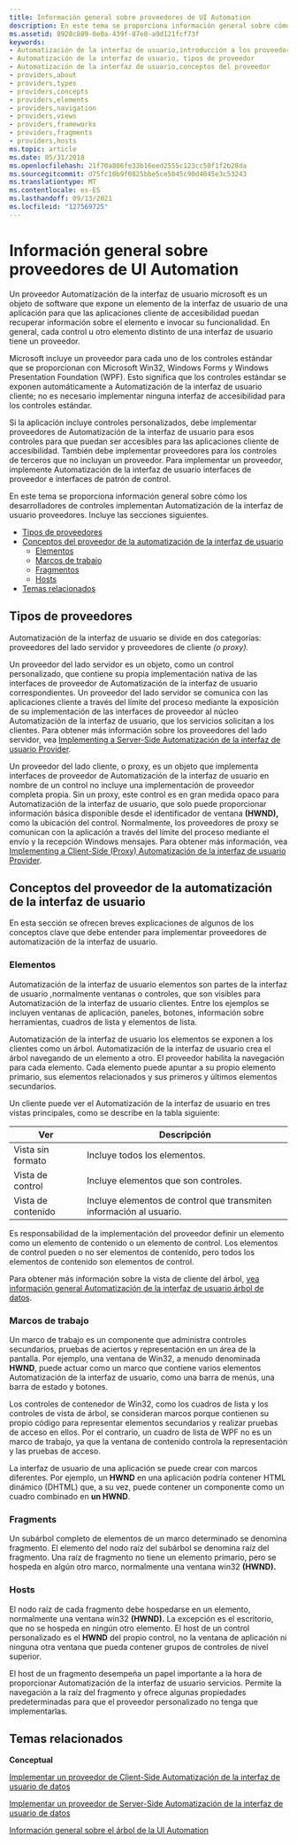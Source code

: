 ```yaml
---
title: Información general sobre proveedores de UI Automation
description: En este tema se proporciona información general sobre cómo los desarrolladores de controles implementan Automatización de la interfaz de usuario proveedores.
ms.assetid: 8928c889-0e0a-439f-87e8-a9d121fcf73f
keywords:
- Automatización de la interfaz de usuario,introducción a los proveedores
- Automatización de la interfaz de usuario, tipos de proveedor
- Automatización de la interfaz de usuario,conceptos del proveedor
- providers,about
- providers,types
- providers,concepts
- providers,elements
- providers,navigation
- providers,views
- providers,frameworks
- providers,fragments
- providers,hosts
ms.topic: article
ms.date: 05/31/2018
ms.openlocfilehash: 21f70a806fe33b16eed2555c123cc50f1f2b28da
ms.sourcegitcommit: d75fc10b9f0825bbe5ce5045c90d4045e3c53243
ms.translationtype: MT
ms.contentlocale: es-ES
ms.lasthandoff: 09/13/2021
ms.locfileid: "127569725"
---
```

# <a name="ui-automation-providers-overview"></a>Información general sobre proveedores de UI Automation

Un proveedor Automatización de la interfaz de usuario microsoft es un objeto de software que expone un elemento de la interfaz de usuario de una aplicación para que las aplicaciones cliente de accesibilidad puedan recuperar información sobre el elemento e invocar su funcionalidad. En general, cada control u otro elemento distinto de una interfaz de usuario tiene un proveedor.

Microsoft incluye un proveedor para cada uno de los controles estándar que se proporcionan con Microsoft Win32, Windows Forms y Windows Presentation Foundation (WPF). Esto significa que los controles estándar se exponen automáticamente a Automatización de la interfaz de usuario cliente; no es necesario implementar ninguna interfaz de accesibilidad para los controles estándar.

Si la aplicación incluye controles personalizados, debe implementar proveedores de Automatización de la interfaz de usuario para esos controles para que puedan ser accesibles para las aplicaciones cliente de accesibilidad. También debe implementar proveedores para los controles de terceros que no incluyan un proveedor. Para implementar un proveedor, implemente Automatización de la interfaz de usuario interfaces de proveedor e interfaces de patrón de control.

En este tema se proporciona información general sobre cómo los desarrolladores de controles implementan Automatización de la interfaz de usuario proveedores. Incluye las secciones siguientes.

-   [Tipos de proveedores](#types-of-providers)
-   [Conceptos del proveedor de la automatización de la interfaz de usuario](#ui-automation-provider-concepts)
    -   [Elementos](#elements)
    -   [Marcos de trabajo](#frameworks)
    -   [Fragmentos](#fragments)
    -   [Hosts](#hosts)
-   [Temas relacionados](#related-topics)

## <a name="types-of-providers"></a>Tipos de proveedores

Automatización de la interfaz de usuario se divide en dos categorías: proveedores del lado servidor y proveedores de cliente *(o proxy).*

Un proveedor del lado servidor es un objeto, como un control personalizado, que contiene su propia implementación nativa de las interfaces de proveedor de Automatización de la interfaz de usuario correspondientes. Un proveedor del lado servidor se comunica con las aplicaciones cliente a través del límite del proceso mediante la exposición de su implementación de las interfaces de proveedor al núcleo Automatización de la interfaz de usuario, que los servicios solicitan a los clientes. Para obtener más información sobre los proveedores del lado servidor, vea [Implementing a Server-Side Automatización de la interfaz de usuario Provider](uiauto-serversideprovider.md).

Un proveedor del lado cliente, o proxy, es un objeto que implementa interfaces de proveedor de Automatización de la interfaz de usuario en nombre de un control no incluye una implementación de proveedor completa propia. Sin un proxy, este control es en gran medida opaco para Automatización de la interfaz de usuario, que solo puede proporcionar información básica disponible desde el identificador de ventana **(HWND),** como la ubicación del control. Normalmente, los proveedores de proxy se comunican con la aplicación a través del límite del proceso mediante el envío y la recepción Windows mensajes. Para obtener más información, vea [Implementing a Client-Side (Proxy) Automatización de la interfaz de usuario Provider](uiauto-clientsideprovider.md).

## <a name="ui-automation-provider-concepts"></a>Conceptos del proveedor de la automatización de la interfaz de usuario

En esta sección se ofrecen breves explicaciones de algunos de los conceptos clave que debe entender para implementar proveedores de automatización de la interfaz de usuario.

### <a name="elements"></a>Elementos

Automatización de la interfaz de usuario elementos son partes de la interfaz de usuario ,normalmente ventanas o controles, que son visibles para Automatización de la interfaz de usuario clientes. Entre los ejemplos se incluyen ventanas de aplicación, paneles, botones, información sobre herramientas, cuadros de lista y elementos de lista.

Automatización de la interfaz de usuario los elementos se exponen a los clientes como un árbol. Automatización de la interfaz de usuario crea el árbol navegando de un elemento a otro. El proveedor habilita la navegación para cada elemento. Cada elemento puede apuntar a su propio elemento primario, sus elementos relacionados y sus primeros y últimos elementos secundarios.

Un cliente puede ver el Automatización de la interfaz de usuario en tres vistas principales, como se describe en la tabla siguiente:



| Ver         | Descripción                                                    |
|--------------|----------------------------------------------------------------|
| Vista sin formato     | Incluye todos los elementos.                                         |
| Vista de control | Incluye elementos que son controles.                           |
| Vista de contenido | Incluye elementos de control que transmiten información al usuario. |



 

Es responsabilidad de la implementación del proveedor definir un elemento como un elemento de contenido o un elemento de control. Los elementos de control pueden o no ser elementos de contenido, pero todos los elementos de contenido son elementos de control.

Para obtener más información sobre la vista de cliente del árbol, [vea información general Automatización de la interfaz de usuario árbol de datos](uiauto-treeoverview.md).

### <a name="frameworks"></a>Marcos de trabajo

Un marco de trabajo es un componente que administra controles secundarios, pruebas de aciertos y representación en un área de la pantalla. Por ejemplo, una ventana de Win32, a menudo denominada **HWND**, puede actuar como un marco que contiene varios elementos Automatización de la interfaz de usuario, como una barra de menús, una barra de estado y botones.

Los controles de contenedor de Win32, como los cuadros de lista y los controles de vista de árbol, se consideran marcos porque contienen su propio código para representar elementos secundarios y realizar pruebas de acceso en ellos. Por el contrario, un cuadro de lista de WPF no es un marco de trabajo, ya que la ventana de contenido controla la representación y las pruebas de acceso.

La interfaz de usuario de una aplicación se puede crear con marcos diferentes. Por ejemplo, un **HWND** en una aplicación podría contener HTML dinámico (DHTML) que, a su vez, puede contener un componente como un cuadro combinado en **un HWND**.

### <a name="fragments"></a>Fragments

Un subárbol completo de elementos de un marco determinado se denomina fragmento. El elemento del nodo raíz del subárbol se denomina raíz del fragmento. Una raíz de fragmento no tiene un elemento primario, pero se hospeda en algún otro marco, normalmente una ventana win32 **(HWND).**

### <a name="hosts"></a>Hosts

El nodo raíz de cada fragmento debe hospedarse en un elemento, normalmente una ventana win32 **(HWND).** La excepción es el escritorio, que no se hospeda en ningún otro elemento. El host de un control personalizado es el **HWND** del propio control, no la ventana de aplicación ni ninguna otra ventana que pueda contener grupos de controles de nivel superior.

El host de un fragmento desempeña un papel importante a la hora de proporcionar Automatización de la interfaz de usuario servicios. Permite la navegación a la raíz del fragmento y ofrece algunas propiedades predeterminadas para que el proveedor personalizado no tenga que implementarlas.

## <a name="related-topics"></a>Temas relacionados

<dl> <dt>

**Conceptual**
</dt> <dt>

[Implementar un proveedor de Client-Side Automatización de la interfaz de usuario de datos](uiauto-clientsideprovider.md)
</dt> <dt>

[Implementar un proveedor de Server-Side Automatización de la interfaz de usuario de datos](uiauto-serversideprovider.md)
</dt> <dt>

[Información general sobre el árbol de la UI Automation](uiauto-treeoverview.md)
</dt> </dl>

 

 





